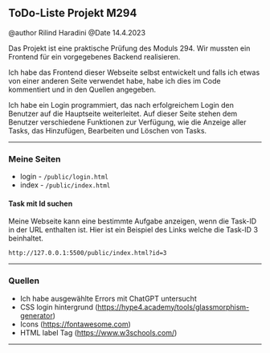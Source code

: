 ## ToDo-Liste Projekt M294

@author Rilind Haradini
@Date 14.4.2023

Das  Projekt ist eine praktische Prüfung des Moduls 294. Wir mussten ein Frontend für ein vorgegebenes Backend realisieren.

Ich habe das Frontend dieser Webseite selbst entwickelt und falls ich etwas von einer anderen Seite verwendet habe, habe ich dies im Code kommentiert und in den Quellen angegeben.

Ich habe ein Login programmiert, das nach erfolgreichem Login den Benutzer auf die Hauptseite weiterleitet. Auf dieser Seite stehen dem Benutzer verschiedene Funktionen zur Verfügung, wie die Anzeige aller Tasks, das Hinzufügen, Bearbeiten und Löschen von Tasks.

---

### Meine Seiten

- login - `/public/login.html`
- index - `/public/index.html`

#### Task mit Id suchen

Meine Webseite kann eine bestimmte Aufgabe anzeigen, wenn die Task-ID in der URL enthalten ist. Hier ist ein Beispiel des Links welche die Task-ID 3 beinhaltet.

`http://127.0.0.1:5500/public/index.html?id=3`

---

### Quellen

- Ich habe ausgewählte Errors mit ChatGPT untersucht
- CSS login hintergrund (https://hype4.academy/tools/glassmorphism-generator)
- Icons (https://fontawesome.com)
- HTML label Tag (https://www.w3schools.com/)
  
---